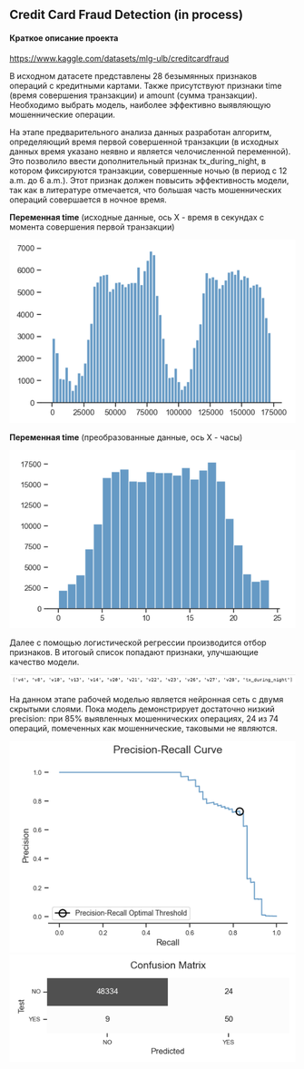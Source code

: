 ## Credit Card Fraud Detection (in process)

#### Краткое описание проекта

https://www.kaggle.com/datasets/mlg-ulb/creditcardfraud

В исходном датасете представлены 28 безымянных признаков операций с кредитными картами. Также присутствуют признаки time (время совершения транзакции) и amount (сумма транзакции). <br>
Необходимо выбрать модель, наиболее эффективно выявляющую мошеннические операции.

На этапе предварительного анализа данных разработан алгоритм, определяющий время первой совершенной транзакции (в исходных данных время указано неявно и является челочисленной переменной). Это позволило ввести дополнительный признак tx_during_night, в котором фиксируются транзакции, совершенные ночью (в период с 12 a.m. до 6 a.m.). Этот признак должен повысить эффективность модели, так как в литературе отмечается, что большая часть мошеннических операций совершается в ночное время.

**Переменная time** (исходные данные, ось X - время в секундах с момента совершения первой транзакции)

<img src='images/scr1.png'>

**Переменная time** (преобразованные данные, ось X - часы)

<img src='images/scr2.png'>

Далее с помощью логистической регрессии производится отбор признаков. В итогоый список попадают признаки, улучшающие качество модели. 

<img src='images/scr3.png'>

На данном этапе рабочей моделью является нейронная сеть с двумя скрытыми слоями. Пока модель демонстрирует достаточно низкий precision: при 85% выявленных мошеннических операциях, 24 из 74 операций, помеченных как мошеннические, таковыми не являются. 

<img src='images/scr4.png'>

<img src='images/scr5.png'>